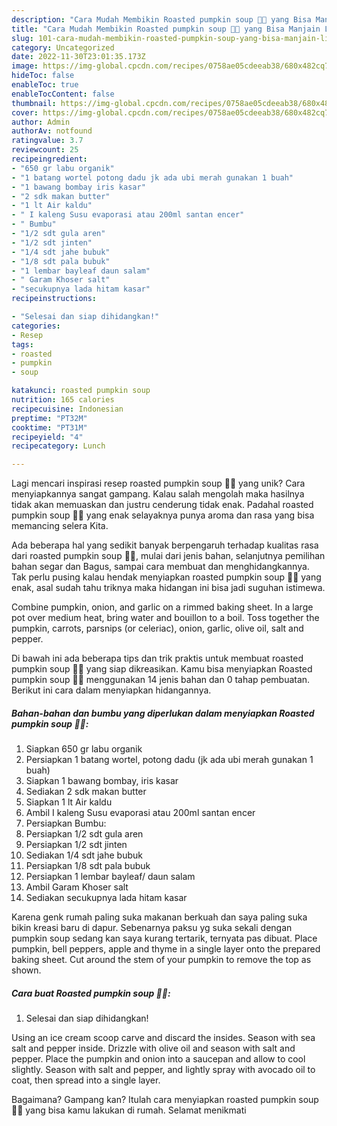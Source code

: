 ```yaml
---
description: "Cara Mudah Membikin Roasted pumpkin soup 🎃🧡 yang Bisa Manjain Lidah"
title: "Cara Mudah Membikin Roasted pumpkin soup 🎃🧡 yang Bisa Manjain Lidah"
slug: 101-cara-mudah-membikin-roasted-pumpkin-soup-yang-bisa-manjain-lidah
category: Uncategorized
date: 2022-11-30T23:01:35.173Z
image: https://img-global.cpcdn.com/recipes/0758ae05cdeeab38/680x482cq70/roasted-pumpkin-soup-foto-resep-utama.jpg
hideToc: false
enableToc: true
enableTocContent: false
thumbnail: https://img-global.cpcdn.com/recipes/0758ae05cdeeab38/680x482cq70/roasted-pumpkin-soup-foto-resep-utama.jpg
cover: https://img-global.cpcdn.com/recipes/0758ae05cdeeab38/680x482cq70/roasted-pumpkin-soup-foto-resep-utama.jpg
author: Admin
authorAv: notfound
ratingvalue: 3.7
reviewcount: 25
recipeingredient:
- "650 gr labu organik"
- "1 batang wortel potong dadu jk ada ubi merah gunakan 1 buah"
- "1 bawang bombay iris kasar"
- "2 sdk makan butter"
- "1 lt Air kaldu"
- " I kaleng Susu evaporasi atau 200ml santan encer"
- " Bumbu"
- "1/2 sdt gula aren"
- "1/2 sdt jinten"
- "1/4 sdt jahe bubuk"
- "1/8 sdt pala bubuk"
- "1 lembar bayleaf daun salam"
- " Garam Khoser salt"
- "secukupnya lada hitam kasar"
recipeinstructions:

- "Selesai dan siap dihidangkan!"
categories:
- Resep
tags:
- roasted
- pumpkin
- soup

katakunci: roasted pumpkin soup 
nutrition: 165 calories
recipecuisine: Indonesian
preptime: "PT32M"
cooktime: "PT31M"
recipeyield: "4"
recipecategory: Lunch

---
```





Lagi mencari inspirasi resep roasted pumpkin soup 🎃🧡 yang unik? Cara menyiapkannya sangat gampang. Kalau salah mengolah maka hasilnya tidak akan memuaskan dan justru cenderung tidak enak. Padahal roasted pumpkin soup 🎃🧡 yang enak selayaknya punya aroma dan rasa yang bisa memancing selera Kita.





Ada beberapa hal yang sedikit banyak berpengaruh terhadap kualitas rasa dari roasted pumpkin soup 🎃🧡, mulai dari jenis bahan, selanjutnya pemilihan bahan segar dan Bagus, sampai cara membuat dan menghidangkannya. Tak perlu pusing kalau hendak menyiapkan roasted pumpkin soup 🎃🧡 yang enak,      asal sudah tahu triknya maka hidangan ini bisa jadi suguhan istimewa.














Combine pumpkin, onion, and garlic on a rimmed baking sheet. In a large pot over medium heat, bring water and bouillon to a boil. Toss together the pumpkin, carrots, parsnips (or celeriac), onion, garlic, olive oil, salt and pepper.






Di bawah ini ada beberapa tips dan trik praktis untuk membuat roasted pumpkin soup 🎃🧡 yang siap dikreasikan. Kamu bisa menyiapkan Roasted pumpkin soup 🎃🧡 menggunakan 14 jenis bahan dan 0 tahap pembuatan. Berikut ini cara dalam menyiapkan hidangannya.

<!--inarticleads1-->

##### Bahan-bahan dan bumbu yang diperlukan dalam menyiapkan Roasted pumpkin soup 🎃🧡:

1. Siapkan 650 gr labu organik
1. Persiapkan 1 batang wortel, potong dadu (jk ada ubi merah gunakan 1 buah)
1. Siapkan 1 bawang bombay, iris kasar
1. Sediakan 2 sdk makan butter
1. Siapkan 1 lt Air kaldu
1. Ambil  I kaleng Susu evaporasi atau 200ml santan encer
1. Persiapkan  Bumbu:
1. Persiapkan 1/2 sdt gula aren
1. Persiapkan 1/2 sdt jinten
1. Sediakan 1/4 sdt jahe bubuk
1. Persiapkan 1/8 sdt pala bubuk
1. Persiapkan 1 lembar bayleaf/ daun salam
1. Ambil  Garam Khoser salt
1. Sediakan secukupnya lada hitam kasar


Karena genk rumah paling suka makanan berkuah dan saya paling suka bikin kreasi baru di dapur. Sebenarnya paksu yg suka sekali dengan pumpkin soup sedang kan saya kurang tertarik, ternyata pas dibuat. Place pumpkin, bell peppers, apple and thyme in a single layer onto the prepared baking sheet. Cut around the stem of your pumpkin to remove the top as shown. 

<!--inarticleads2-->

##### Cara buat Roasted pumpkin soup 🎃🧡:


1. Selesai dan siap dihidangkan!

Using an ice cream scoop carve and discard the insides. Season with sea salt and pepper inside. Drizzle with olive oil and season with salt and pepper. Place the pumpkin and onion into a saucepan and allow to cool slightly. Season with salt and pepper, and lightly spray with avocado oil to coat, then spread into a single layer. 

Bagaimana? Gampang kan? Itulah cara menyiapkan roasted pumpkin soup 🎃🧡 yang bisa kamu lakukan di rumah. Selamat menikmati
